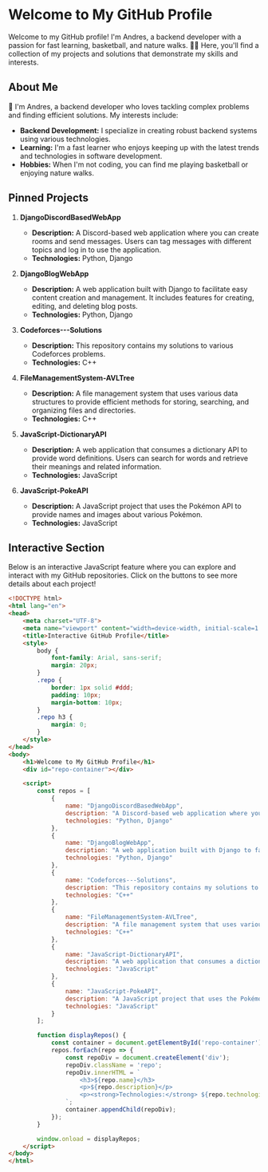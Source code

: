 # Welcome to My GitHub Profile

Welcome to my GitHub profile! I'm Andres, a backend developer with a passion for fast learning, basketball, and nature walks. 🌲🏀 Here, you'll find a collection of my projects and solutions that demonstrate my skills and interests.

## About Me

👋 I'm Andres, a backend developer who loves tackling complex problems and finding efficient solutions. My interests include:
- **Backend Development:** I specialize in creating robust backend systems using various technologies.
- **Learning:** I'm a fast learner who enjoys keeping up with the latest trends and technologies in software development.
- **Hobbies:** When I'm not coding, you can find me playing basketball or enjoying nature walks.

## Pinned Projects

1. **DjangoDiscordBasedWebApp**
   - **Description:** A Discord-based web application where you can create rooms and send messages. Users can tag messages with different topics and log in to use the application.
   - **Technologies:** Python, Django

2. **DjangoBlogWebApp**
   - **Description:** A web application built with Django to facilitate easy content creation and management. It includes features for creating, editing, and deleting blog posts.
   - **Technologies:** Python, Django

3. **Codeforces---Solutions**
   - **Description:** This repository contains my solutions to various Codeforces problems.
   - **Technologies:** C++

4. **FileManagementSystem-AVLTree**
   - **Description:** A file management system that uses various data structures to provide efficient methods for storing, searching, and organizing files and directories.
   - **Technologies:** C++

5. **JavaScript-DictionaryAPI**
   - **Description:** A web application that consumes a dictionary API to provide word definitions. Users can search for words and retrieve their meanings and related information.
   - **Technologies:** JavaScript

6. **JavaScript-PokeAPI**
   - **Description:** A JavaScript project that uses the Pokémon API to provide names and images about various Pokémon.
   - **Technologies:** JavaScript

## Interactive Section

Below is an interactive JavaScript feature where you can explore and interact with my GitHub repositories. Click on the buttons to see more details about each project!

```html
<!DOCTYPE html>
<html lang="en">
<head>
    <meta charset="UTF-8">
    <meta name="viewport" content="width=device-width, initial-scale=1.0">
    <title>Interactive GitHub Profile</title>
    <style>
        body {
            font-family: Arial, sans-serif;
            margin: 20px;
        }
        .repo {
            border: 1px solid #ddd;
            padding: 10px;
            margin-bottom: 10px;
        }
        .repo h3 {
            margin: 0;
        }
    </style>
</head>
<body>
    <h1>Welcome to My GitHub Profile</h1>
    <div id="repo-container"></div>

    <script>
        const repos = [
            {
                name: "DjangoDiscordBasedWebApp",
                description: "A Discord-based web application where you can create rooms and send messages. Users can tag messages with different topics and log in to use the application.",
                technologies: "Python, Django"
            },
            {
                name: "DjangoBlogWebApp",
                description: "A web application built with Django to facilitate easy content creation and management. It includes features for creating, editing, and deleting blog posts.",
                technologies: "Python, Django"
            },
            {
                name: "Codeforces---Solutions",
                description: "This repository contains my solutions to various Codeforces problems.",
                technologies: "C++"
            },
            {
                name: "FileManagementSystem-AVLTree",
                description: "A file management system that uses various data structures to provide efficient methods for storing, searching, and organizing files and directories.",
                technologies: "C++"
            },
            {
                name: "JavaScript-DictionaryAPI",
                description: "A web application that consumes a dictionary API to provide word definitions. Users can search for words and retrieve their meanings and related information.",
                technologies: "JavaScript"
            },
            {
                name: "JavaScript-PokeAPI",
                description: "A JavaScript project that uses the Pokémon API to provide names and images about various Pokémon.",
                technologies: "JavaScript"
            }
        ];

        function displayRepos() {
            const container = document.getElementById('repo-container');
            repos.forEach(repo => {
                const repoDiv = document.createElement('div');
                repoDiv.className = 'repo';
                repoDiv.innerHTML = `
                    <h3>${repo.name}</h3>
                    <p>${repo.description}</p>
                    <p><strong>Technologies:</strong> ${repo.technologies}</p>
                `;
                container.appendChild(repoDiv);
            });
        }

        window.onload = displayRepos;
    </script>
</body>
</html>
```

<!--
**AnndyyRobles/AnndyyRobles** is a ✨ _special_ ✨ repository because its `README.md` (this file) appears on your GitHub profile.

Here are some ideas to get you started:

- 🔭 I’m currently working on ...
- 🌱 I’m currently learning ...
- 👯 I’m looking to collaborate on ...
- 🤔 I’m looking for help with ...
- 💬 Ask me about ...
- 📫 How to reach me: ...
- 😄 Pronouns: ...
- ⚡ Fun fact: ...
-->
